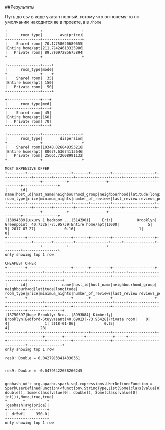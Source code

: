##РезультатыПуть до csv в коде указан полный, потому что он почему-то по умолчанию находится не в проекте, а в `/home`    +---------------+------------------+    |      room_type|        avg(price)|    +---------------+------------------+    |    Shared room| 70.12758620689655|    |Entire home/apt|211.79424613325986|    |   Private room| 89.78097285675894|    +---------------+------------------+    +---------------+----+    |      room_type|mode|    +---------------+----+    |    Shared room|  35|    |Entire home/apt| 150|    |   Private room|  50|    +---------------+----+    +---------------+---+    |      room_type|med|    +---------------+---+    |    Shared room| 45|    |Entire home/apt|160|    |   Private room| 70|    +---------------+---+    +---------------+------------------+    |      room_type|        dispersion|    +---------------+------------------+    |    Shared room|10348.026848353218|    |Entire home/apt| 80679.63674113646|    |   Private room| 25665.72608991132|    +---------------+------------------+        MOST EXPENSIVE OFFER    +--------+--------------------+-------+---------+-------------------+-------------+--------+---------+---------------+-----+--------------+-----------------+-----------+-----------------+------------------------------+----------------+    |      id|                name|host_id|host_name|neighbourhood_group|neighbourhood|latitude|longitude|      room_type|price|minimum_nights|number_of_reviews|last_review|reviews_per_month|calculated_host_listings_count|availability_365|    +--------+--------------------+-------+---------+-------------------+-------------+--------+---------+---------------+-----+--------------+-----------------+-----------+-----------------+------------------------------+----------------+    |13894339|Luxury 1 bedroom ...|5143901|     Erin|           Brooklyn|   Greenpoint| 40.7326|-73.95739|Entire home/apt|10000|             5|                5| 2017-07-27|             0.16|                             1|               0|    +--------+--------------------+-------+---------+-------------------+-------------+--------+---------+---------------+-----+--------------+-----------------+-----------+-----------------+------------------------------+----------------+    only showing top 1 row        CHEAPEST OFFER    +--------+--------------------+-------+---------+-------------------+------------------+--------+---------+------------+-----+--------------+-----------------+-----------+-----------------+------------------------------+----------------+    |      id|                name|host_id|host_name|neighbourhood_group|     neighbourhood|latitude|longitude|   room_type|price|minimum_nights|number_of_reviews|last_review|reviews_per_month|calculated_host_listings_count|availability_365|    +--------+--------------------+-------+---------+-------------------+------------------+--------+---------+------------+-----+--------------+-----------------+-----------+-----------------+------------------------------+----------------+    |18750597|Huge Brooklyn Bro...|8993084| Kimberly|           Brooklyn|Bedford-Stuyvesant|40.69023|-73.95428|Private room|    0|             4|                1| 2018-01-06|             0.05|                             4|              28|    +--------+--------------------+-------+---------+-------------------+------------------+--------+---------+------------+-----+--------------+-----------------+-----------+-----------------+------------------------------+----------------+    only showing top 1 row    res8: Double = 0.04279933414330361            res9: Double = -0.04795422658266245    geohash_udf: org.apache.spark.sql.expressions.UserDefinedFunction = SparkUserDefinedFunction(<function>,StringType,List(Some(class[value[0]: double]), Some(class[value[0]: double]), Some(class[value[0]: int])),None,true,true)    +-------+----------+    |geohash|avg(price)|    +-------+----------+    |  dr5wf|     350.0|    +-------+----------+    only showing top 1 row